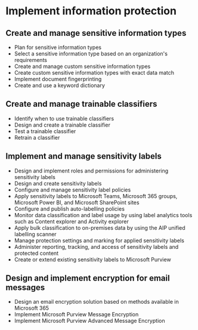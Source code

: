 # Implement information protection
## Create and manage sensitive information types
- Plan for sensitive information types
- Select a sensitive information type based on an organization's requirements
- Create and manage custom sensitive information types
- Create custom sensitive information types with exact data match
- Implement document fingerprinting
- Create and use a keyword dictionary

## Create and manage trainable classifiers
- Identify when to use trainable classifiers
- Design and create a trainable classifier
- Test a trainable classifier
- Retrain a classifier

## Implement and manage sensitivity labels
- Design and implement roles and permissions for administering sensitivity labels
- Design and create sensitivity labels
- Configure and manage sensitivity label policies
- Apply sensitivity labels to Microsoft Teams, Microsoft 365 groups, Microsoft Power BI, and Microsoft SharePoint sites
- Configure and publish auto-labelling policies
- Monitor data classification and label usage by using label analytics tools such as Content explorer and Activity explorer
- Apply bulk classification to on-premises data by using the AIP unified labelling scanner
- Manage protection settings and marking for applied sensitivity labels
- Administer reporting, tracking, and access of sensitivity labels and protected content
- Create or extend existing sensitivity labels to Microsoft Purview

## Design and implement encryption for email messages
- Design an email encryption solution based on methods available in Microsoft 365
- Implement Microsoft Purview Message Encryption
- Implement Microsoft Purview Advanced Message Encryption